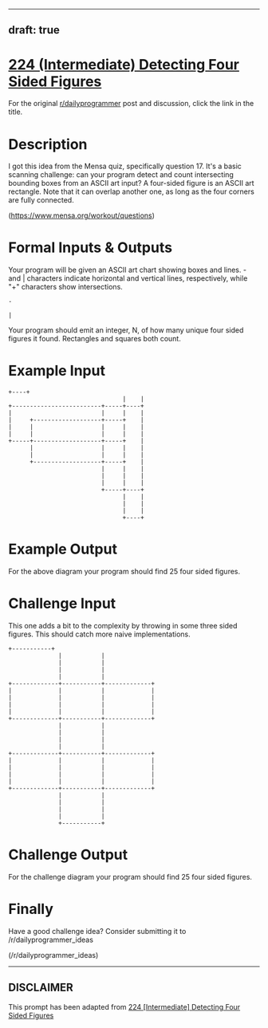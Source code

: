 ---
draft: true
----

# [224 (Intermediate) Detecting Four Sided Figures](https://www.reddit.com/r/dailyprogrammer/comments/3e5b0o/20150722_challenge_224_intermediate_detecting/)

For the original [r/dailyprogrammer](https://www.reddit.com/r/dailyprogrammer/) post and discussion, click the link in the title.

# Description
I got this idea from the Mensa quiz, specifically question 17. It's a basic scanning challenge: can your program detect and count intersecting bounding boxes from an ASCII art input? A four-sided figure is an ASCII art rectangle. Note that it can overlap another one, as long as the four corners are fully connected. 

(https://www.mensa.org/workout/questions)
# Formal Inputs & Outputs
Your program will be given an ASCII art chart showing boxes and lines. - and | characters indicate horizontal and vertical lines, respectively, while "+" characters show intersections.


```
-
```

```
|
```
Your program should emit an integer, N, of how many unique four sided figures it found. Rectangles and squares both count. 

# Example Input

```
+----+
                                |    |
+-------------------------+-----+----+
|                         |     |    |
|     +-------------------+-----+    |
|     |                   |     |    |
|     |                   |     |    |
+-----+-------------------+-----+    |
      |                   |     |    |
      |                   |     |    |
      +-------------------+-----+    |
                          |     |    |
                          |     |    |
                          |     |    |
                          +-----+----+
                                |    |
                                |    |
                                |    |
                                +----+
```
# Example Output
For the above diagram your program should find 25 four sided figures. 

# Challenge Input
This one adds a bit to the complexity by throwing in some three sided figures. This should catch more naive implementations.


```
+-----------+
              |           |
              |           |
              |           |
              |           |              
+-------------+-----------+-------------+
|             |           |             |
|             |           |             |
|             |           |             |
|             |           |             |
+-------------+-----------+-------------+
              |           |
              |           |
              |           |
              |           |              
+-------------+-----------+-------------+
|             |           |             |
|             |           |             |
|             |           |             |
|             |           |             |
+-------------+-----------+-------------+
              |           |
              |           |
              |           |
              |           |              
              +-----------+
```
# Challenge Output
For the challenge diagram your program should find 25 four sided figures. 

# Finally
Have a good challenge idea? Consider submitting it to /r/dailyprogrammer_ideas

(/r/dailyprogrammer_ideas)

----
## **DISCLAIMER**
This prompt has been adapted from [224 [Intermediate] Detecting Four Sided Figures](https://www.reddit.com/r/dailyprogrammer/comments/3e5b0o/20150722_challenge_224_intermediate_detecting/
)
